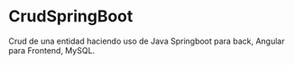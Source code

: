 # CrudSpringBoot
Crud de una entidad haciendo uso de Java Springboot para back, Angular para Frontend, MySQL.
